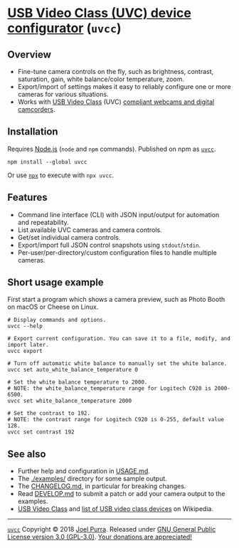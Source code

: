 # [USB Video Class (UVC) device configurator](https://joelpurra.com/projects/uvcc/) (`uvcc`)

## Overview

- Fine-tune camera controls on the fly, such as brightness, contrast, saturation, gain, white balance/color temperature, zoom.
- Export/import of settings makes it easy to reliably configure one or more cameras for various situations.
- Works with [USB Video Class](https://en.wikipedia.org/wiki/USB_video_device_class) (UVC) [compliant webcams and digital camcorders](https://en.wikipedia.org/wiki/List_of_USB_video_class_devices).

## Installation

Requires [Node.js](https://nodejs.org/) (`node` and `npm` commands). Published on npm as [`uvcc`](https://www.npmjs.com/package/uvcc).

```shell
npm install --global uvcc
```

Or use [`npx`](https://www.npmjs.com/package/npx) to execute with `npx uvcc`.

## Features

- Command line interface (CLI) with JSON input/output for automation and repeatability.
- List available UVC cameras and camera controls.
- Get/set individual camera controls.
- Export/import full JSON control snapshots using `stdout`/`stdin`.
- Per-user/per-directory/custom configuration files to handle multiple cameras.

## Short usage example

First start a program which shows a camera preview, such as Photo Booth on macOS or Cheese on Linux.

```shell
# Display commands and options.
uvcc --help

# Export current configuration. You can save it to a file, modify, and import later.
uvcc export

# Turn off automatic white balance to manually set the white balance.
uvcc set auto_white_balance_temperature 0

# Set the white balance temperature to 2000.
# NOTE: the white_balance_temperature range for Logitech C920 is 2000-6500.
uvcc set white_balance_temperature 2000

# Set the contrast to 192.
# NOTE: the contrast range for Logitech C920 is 0-255, default value 128.
uvcc set contrast 192
```

## See also

- Further help and configuration in [USAGE.md](./USAGE.md).
- The [./examples/](./examples/) directory for some sample output.
- The [CHANGELOG.md](./CHANGELOG.md), in particular for breaking changes.
- Read [DEVELOP.md](./DEVELOP.md) to submit a patch or add your camera output to the examples.
- [USB Video Class](https://en.wikipedia.org/wiki/USB_video_device_class) and [list of USB video class devices](https://en.wikipedia.org/wiki/List_of_USB_video_class_devices) on Wikipedia.

---

[`uvcc`](https://joelpurra.com/projects/uvcc/) Copyright &copy; 2018 [Joel Purra](https://joelpurra.com/). Released under [GNU General Public License version 3.0 (GPL-3.0)](https://www.gnu.org/licenses/gpl.html). [Your donations are appreciated!](https://joelpurra.com/donate/)
